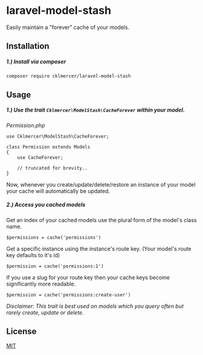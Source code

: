 # laravel-model-stash
Easily maintain a "forever" cache of your models.

## Installation
##### 1.) Install via composer
```
composer require cklmercer/laravel-model-stash
```
## Usage
##### 1.) Use the trait `Cklmercer\ModelStash\CacheForever` within your model.
_Permission.php_
```
use Cklmercer\ModelStash\CacheForever;

class Permission extends Models 
{
    use CacheForever;
     
    // truncated for brevity..
}
```

Now, whenever you create/update/delete/restore an instance of your model your cache will automatically be updated.

##### 2.) Access you cached models

Get an index of your cached models use the plural form of the model's class name.
```
$permissions = cache('permissions')
```

Get a specific instance using the instance's route key. (Your model's route key defaults to it's id)
```
$permission = cache('permissions:1')
```

If you use a slug for your route key then your cache keys become significantly more readable.
```
$permission = cache('permissions:create-user')
```

*Disclaimer: This trait is best used on models which you query often but rarely create, update or delete.*

## License
[MIT](http://opensource.org/licenses/MIT)
